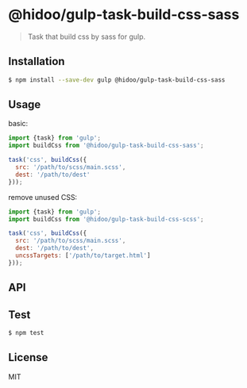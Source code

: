 # @hidoo/gulp-task-build-css-sass

> Task that build css by sass for gulp.

## Installation

```sh
$ npm install --save-dev gulp @hidoo/gulp-task-build-css-sass
```

## Usage

basic:

```js
import {task} from 'gulp';
import buildCss from '@hidoo/gulp-task-build-css-sass';

task('css', buildCss({
  src: '/path/to/scss/main.scss',
  dest: '/path/to/dest'
}));
```

remove unused CSS:

```js
import {task} from 'gulp';
import buildCss from '@hidoo/gulp-task-build-css-scss';

task('css', buildCss({
  src: '/path/to/scss/main.scss',
  dest: '/path/to/dest',
  uncssTargets: ['/path/to/target.html']
}));
```

## API


## Test

```sh
$ npm test
```

## License

MIT
